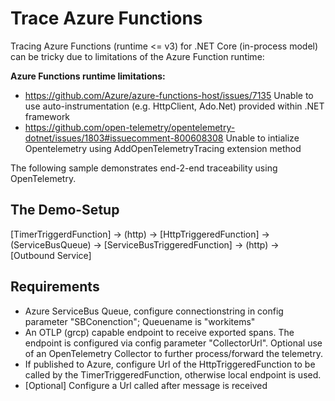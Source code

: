# Trace Azure Functions

Tracing Azure Functions (runtime <= v3) for .NET Core (in-process model) can be tricky due to limitations of the Azure Function runtime: 

**Azure Functions runtime limitations:**
* https://github.com/Azure/azure-functions-host/issues/7135
Unable to use auto-instrumentation (e.g. HttpClient, Ado.Net) provided within .NET framework
* https://github.com/open-telemetry/opentelemetry-dotnet/issues/1803#issuecomment-800608308
Unable to intialize Opentelemetry using AddOpenTelemetryTracing extension method

The following sample demonstrates end-2-end traceability using OpenTelemetry. 

## The Demo-Setup
[TimerTriggerdFunction] -> (http) -> [HttpTriggeredFunction] -> (ServiceBusQueue) -> [ServiceBusTriggeredFunction] -> (http) -> [Outbound Service]

## Requirements
* Azure ServiceBus Queue, configure connectionstring in config parameter "SBConenction"; Queuename is "workitems"
* An OTLP (grcp) capable endpoint to receive exported spans. The endpoint is configured via config parameter "CollectorUrl". Optional use of an OpenTelemetry Collector to further process/forward the telemetry.
* If published to Azure, configure Url of the HttpTriggeredFunction to be called by the TimerTriggeredFunction, otherwise local endpoint is used.
* [Optional] Configure a Url called after message is received





